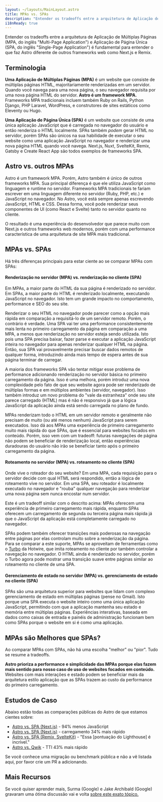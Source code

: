 ```yaml
---
layout: ~/layouts/MainLayout.astro
title: MPAs vs. SPAs
description: "Entender os tradeoffs entre a arquitetura de Aplicação de Múltiplas Páginas (MPA) e Aplicação de Página Única (SPA) é fundamental para entender o que faz Astro diferente de outros frameworks web."
i18nReady: true
---
```


 Entender os tradeoffs entre a arquitetura de Aplicação de Múltiplas Páginas (MPA, do inglês "Multi-Page Application") e Aplicação de Página Única (SPA, do inglês "Single-Page Application") é fundamental para entender o que faz Astro diferente de outros frameworks web como Next.js e Remix.

## Terminologia

**Uma Aplicação de Múltiplas Páginas (MPA)** é um website que consiste de múltiplas páginas HTML, majoritariamente renderizadas em um servidor. Quando você navega para uma nova página, o seu navegador requisita por uma nova página HTML do servidor. **Astro é um framework MPA.** Frameworks MPA tradicionais incluem também Ruby on Rails, Python Django, PHP Laravel, WordPress, e construtores de sites estáticos como Eleventy ou Hugo.

**Uma Aplicação de Página Única (SPA)** é um website que consiste de uma única aplicação JavaScript que é carregada no navegador do usuário e então renderiza o HTML localmente. SPAs também *podem* gerar HTML no servidor, porém SPAs são únicos na sua habilidade de executar o seu website como uma aplicação JavaScript no navegador e renderizar uma nova página HTML quando você navega. Next.js, Nuxt, SvelteKit, Remix, Gatsby e Create React App são todos exemplos de frameworks SPA.

## Astro vs. outros MPAs

Astro é um framework MPA. Porém, Astro também é único de outros frameworks MPA. Sua principal diferença é que ele utiliza JavaScript como linguagem e runtime no servidor. Frameworks MPA tradicionais te fariam escrever em uma linguagem diferente no servidor (Ruby, PHP, etc.) e JavaScript no navegador. No Astro, você está sempre apenas escrevendo JavaScript, HTML e CSS. Dessa forma, você pode renderizar seus componentes de UI (como React e Svelte) tanto no servidor quanto no cliente.

O resultado é uma experiência do desenvolvedor que parece muito com Next.js e outros frameworks web modernos, porém com uma performance característica de uma arquitetura de site MPA mais tradicional.

## MPAs vs. SPAs

Há três diferenças principais para estar ciente ao se comparar MPAs com SPAs:

#### Renderização no servidor (MPA) vs. renderização no cliente (SPA)

Em MPAs, a maior parte do HTML da sua página é renderizado no servidor. Em SPAs, a maior parte do HTML é renderizado localmente, executando JavaScript no navegador. Isto tem um grande impacto no comportamento, performance e SEO do seu site.  

Renderizar o seu HTML no navegador pode parecer como a opção mais rápida em comparação a requisitá-lo de um servidor remoto. Porém, o contrário é verdade. Uma SPA vai ter uma performance consistentemente mais lenta no primeiro carregamento da página em comparação a uma MPA, a menos que renderização no servidor esteja sendo utilizada. Isto pois uma SPA precisa baixar, fazer parse e executar a aplicação JavaScript inteira no navegador para apenas renderizar qualquer HTML na página. Então, sua SPA vai provavelmente precisar buscar dados remotos de qualquer forma, introduzindo ainda mais tempo de espera antes de sua página terminar de carregar.

A maioria dos frameworks SPA vão tentar mitigar esse problema de performance adicionando renderização no servidor básica no primeiro carregamento da página. Isso é uma melhora, porém introduz uma nova complexidade pelo fato de que seu website agora pode ser renderizado de múltiplas formas e em múltiplos ambientes (servidor, navegador). Isso também introduz um novo problema do "vale da estranheza" onde seu site parece carregado (HTML) mas é não é responsivo já que a lógica JavaScript da aplicação ainda está sendo carregada no plano de fundo.

MPAs renderizam todo o HTML em um servidor remoto e geralmente não precisam de muito (ou até menos nenhum) JavaScript para serem executados. Isso dá aos MPAs uma experiência de primeiro carregamento muito mais rápida do que SPAs, que é essencial para websites focados em conteúdo. Porém, isso vem com um tradeoff: futuras navegações de página não podem se beneficiar de renderização local, então experiências duradouras do usuário não irão se beneficiar tanto após o primeiro carregamento da página.

#### Roteamento no servidor (MPA) vs. roteamento no cliente (SPA)

Onde vive o roteador do seu website? Em uma MPA, cada requisição para o servidor decide com qual HTML será respondido, então a lógica de roteamento vive no servidor. Em uma SPA, seu roteador é localmente executado no navegador e "rouba" qualquer navegação para renderizar uma nova página sem nunca encostar num servidor.

Este é um tradeoff similar com o descrito acima: MPAs oferecem uma experiência de primeiro carregamento mais rápida, enquanto SPAs oferecem um carregamento de segunda ou terceira página mais rápida já que o JavaScript da aplicação está completamente carregado no navegador.

SPAs podem também oferecer transições mais poderosas na navegação entre páginas por elas controlam muito sobre a renderização da página. Para se comparar a este suporte, MPAs se aproveitam de ferramentas como o [Turbo](https://turbo.hotwired.dev/) da Hotwire, que imita roteamento no cliente por também controlar a navegação no navegador. O HTML ainda é renderizado no servidor, porém o Turbo agora pode mostrar uma transição suave entre páginas similar ao roteamento no cliente de uma SPA.

#### Gerenciamento de estado no servidor (MPA) vs. gerenciamento de estado no cliente (SPA)

SPAs são uma arquitetura superior para websites que lidam com complexo gerenciamento de estado em múltiplas páginas (pense no Gmail). Isto porque uma SPA executa o website inteiro como uma única aplicação JavaScript, permitindo com que a aplicação mantenha seu estado e memória entre múltiplas páginas. Experiências interativas, baseada em dados como caixas de entrada e painéis de administração funcionam bem como SPAs porque o website em si é como uma aplicação.

## MPAs são Melhores que SPAs?

Ao comparar MPAs com SPAs, não há uma escolha "melhor" ou "pior". Tudo se resume a tradeoffs.

**Astro prioriza a performance e simplicidade das MPAs porque elas fazem mais sentido para nosso caso de uso de websites focados em conteúdo.** Websites com mais interações e estado podem se beneficiar mais da arquitetura estilo aplicação que as SPAs trazem ao custo da performance do primeiro carregamento.

## Estudos de Caso

Abaixo estão todas as comparações públicas do Astro de que estamos cientes sobre:

- [Astro vs. SPA (Next.js)](https://twitter.com/t3dotgg/status/1437195415439360003) - 94% menos JavaScript
- [Astro vs. SPA (Next.js)](https://twitter.com/jlengstorf/status/1442707241627385860?lang=en) - carregamento 34% mais rápido
- [Astro vs. SPA (Remix, SvelteKit)](https://www.youtube.com/watch?v=2ZEMb_H-LYE&t=8163s) - "Essa [pontuação do Lighthouse] é incrível."
- [Astro vs. Qwik](https://www.youtube.com/watch?v=2ZEMb_H-LYE&t=8504s) - TTI 43% mais rápido 

Se você conhece uma migração ou benchmark pública e não a vê listada aqui, por favor crie um PR a adicionando.

## Mais Recursos

Se você quiser aprender mais, Surma (Google) e Jake Archibald (Google) gravaram uma ótima discussão vai e volta [sobre este exato tópico.](https://www.youtube.com/watch?v=ivLhf3hq7eM)


